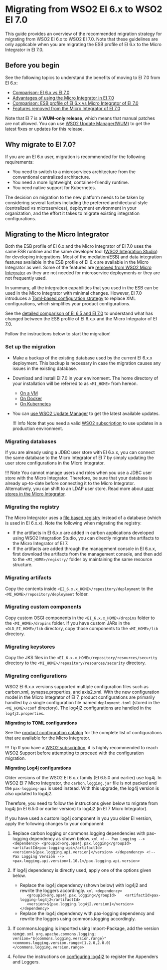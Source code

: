 # Migrating from WSO2 EI 6.x to WSO2 EI 7.0

This guide provides an overview of the recommended migration strategy for migrating from WSO2 EI 6.x to WSO2 EI 7.0. Note that these guidelines are only applicable when you are migrating the ESB profile of EI 6.x to the Micro Integrator in EI 7.0.

## Before you begin

See the following topics to understand the benefits of moving to EI 7.0 from EI 6.x:

-   [Comparison: EI 6.x vs EI 7.0](../../../references/comparisong-mi7-ei6xx/#comparison-wso2-ei-6xx-vs-wso2-ei-700)
-   [Advantages of using the Micro Integrator in EI 7.0](../../../references/comparisong-mi7-ei6xx/#advantages-of-using-the-micro-integrator-in-ei-70)
-   [Comparison: ESB profile of EI 6.x vs Micro Integrator of EI 7.0](../../../references/comparisong-mi7-ei6xx/#comparison-esb-profile-of-ei-6x-vs-micro-integrator-of-ei-70)
-   [Features removed from the Micro Integrator of EI 7.0](../../../references/comparisong-mi7-ei6xx/#features-removed-from-the-micro-integrator-of-ei-70)

Note that EI 7 is a **WUM-only release**, which means that manual patches are not allowed. You can use [WSO2 Update Manager(WUM)](https://docs.wso2.com/display/updates/WSO2+Updates) to get the latest fixes or updates for this release.

## Why migrate to EI 7.0?

If you are an EI 6.x user, migration is recommended for the following requirements:
 
-   You need to switch to a microservices architecture from the conventional centralized architecture.
-   You need a more lightweight, container-friendly runtime.
-   You need native support for Kubernetes.
   
The decision on migration to the new platform needs to be taken by considering several factors including the preferred architectural style (centralized vs microservices), deployment environment in your organization, and the effort it takes to migrate existing integration configurations.

## Migrating to the Micro Integrator 
 
Both the ESB profile of EI 6.x and the Micro Integrator of EI 7.0 uses the same ESB runtime and the same developer tool ([WSO2 Integration Studio](../../../develop/WSO2-Integration-Studio)) for developing integrations. Most of the mediation(ESB) and data integration features available in the ESB profile of EI 6.x are available in the Micro Integrator as well. Some of the features are [removed from WSO2 Micro Integrator](../../../references/comparisong-mi7-ei6xx/#features-removed-from-the-micro-integrator-of-ei-70) as they are not needed for microservice deployments or they are not frequently used.

In summary, all the integration capabilities that you used in the ESB can be used in the Micro Integrator with minimal changes. However, EI 7.0 introduces a [Toml-based configuration strategy](../../../references/config-catalog) to replace XML configurations, which simplifies your product configurations.
 
See the [detailed comparison of EI 6.5 and EI 7.0](../../../references/comparisong-mi7-ei6xx) to understand what has changed between the ESB profile of EI 6.x.x and the Micro Integrator of EI 7.0.

Follow the instructions below to start the migration!

### Set up the migration

-	Make a backup of the existing database used by the current EI 6.x.x deployment. This backup is necessary in case the migration causes any issues in the existing database.
-	Download and install EI 7.0 in your environment. The home directory of your installation will be referred to as `<MI_HOME>` from hereon.
	-	[On a VM](../../../setup/installation/install_in_vm)
	-	[On Docker](../../../setup/installation/run_in_docker)
	-	[On Kubernetes](../../../setup/installation/run_in_kubernetes)
-	You can [use WSO2 Update Manager](https://docs.wso2.com/display/updates/) to get the latest available updates.

	!!! Info
		Note that you need a valid [WSO2 subscription](https://wso2.com/subscription) to use updates in a production environment.

### Migrating databases
If you are already using a JDBC user store with EI 6.x.x, you can connect the same database to the Micro Integrator of EI 7 by simply updating the user store configurations in the Micro Integrator.

!!! Note
    You cannot manage users and roles when you use a JDBC user store with the Micro Integrator. Therefore, be sure that your database is already up-to-date before connecting it to the Micro Integrator. Alternatively, you can shift to an LDAP user store. Read more about [user stores in the Micro Integrator](../../../setup/user_stores/setting_up_ro_ldap).

### Migrating the registry

The Micro Integrator uses a [file based registry](../file_based_registry) instead of a database (which is used in EI 6.x.x). Note the following when migrating the registry:

-	If the artifacts in EI 6.x.x are added in carbon applications developed using WSO2 Integration Studio, you can directly migrate the artifacts to the Micro Integrator of EI 7.
-	If the artifacts are added through the management console in EI 6.x.x, first download the artifacts from the management console, and then add to the `<MI_HOME>/registry/` folder by maintaining the same resource structure.

### Migrating artifacts
Copy the contents inside `<EI_6.x.x_HOME>/repository/deployment` to the `<MI_HOME>/repository/deployment` folder.

### Migrating custom components
Copy custom OSGI components in the `<EI_6.x.x_HOME>/dropins` folder to the `<MI_HOME>/dropins` folder. If you have custom JARs in the `<OLD_EI_HOME>/lib` directory, copy those components to the `<MI_HOME>/lib` directory.

### Migrating keystores
Copy the JKS files in the `<EI_6.x.x_HOME>/repository/resources/security` directory to the `<MI_HOME>/repository/resources/security` directory.

### Migrating configurations
WSO2 EI 6.x.x versions supported multiple configuration files such as carbon.xml, synapse.properties, and axis2.xml. With the new configuration model in the Micro Integrator of EI 7, product configurations are primarily handled by a single configuration file named `deployment.toml` (stored in the `<MI_HOME>/conf` directory). The log4j2 configurations are handled in the `log4j2.properties`.

**Migrating to TOML configurations**

See the [product configuration catalog](../../../references/config-catalog) for the complete list of configurations that are available for the Micro Integrator.

!!! Tip
     If you have a [WSO2 subscription](https://wso2.com/subscription), it is highly recommended to reach WSO2 Support before attempting to proceed with the configuration migration.

**Migrating Log4j configurations**

Older versions of the WSO2 EI 6.x.x family (EI 6.5.0 and earlier) use log4j. In  WSO2 EI 7 Micro Integrator, the `carbon.logging.jar` file is not packed and the `pax-logging-api` is used instead. With this upgrade, the log4j version is also updated to log4j2.

Therefore, you need to follow the instructions given below to migrate from log4j (in EI 6.5.0 or earlier version) to log4j2 (in EI 7 Micro Integrator).

If you have used a custom log4j component in you you older EI version, apply the following changes to your component:

1.	Replace carbon logging or commons.logging dependencies with pax-logging dependency as shown below.
		```xml
		<!-- Pax Logging -->
		<dependency>
		   <groupId>org.ops4j.pax.logging</groupId>
		   <artifactId>pax-logging-api</artifactId>
		   <version>${pax.logging.api.version}</version>
		</dependency>
		<!-- Pax Logging Version -->
		<pax.logging.api.version>1.10.1</pax.logging.api.version>
		```

2.	If log4j dependency is directly used, apply one of the options given below.

	-	Replace the log4j dependency (shown below) with log4j2 and rewrite the loggers accordingly.
			```xml
			<dependency>
			   <groupId>org.ops4j.pax.logging</groupId>
			   <artifactId>pax-logging-log4j2</artifactId>
			   <version>${pax.logging.log4j2.version}</version>
			</dependency>
			```
	-	Replace the log4j dependency with pax-logging dependency and rewrite the loggers using commons.logging accordingly.

3.	If commons.logging is imported using Import-Package, add the version range.
		```xml
		org.apache.commons.logging; 
		version="${commons.logging.version.range}" 
		<commons.logging.version.range>[1.2.0,2.0.0)</commons.logging.version.range>
		```

4.	Follow the instructions on [configuring log4j2](../../../administer-and-observe/logs/configuring_log4j_properties) to register the Appenders and Loggers.

